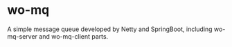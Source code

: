# wo-mq
A simple message queue developed by Netty and SpringBoot, including wo-mq-server and wo-mq-client parts.

